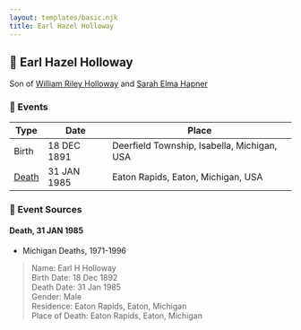 ```yaml
---
layout: templates/basic.njk
title: Earl Hazel Holloway
---
```

## 🔵 Earl Hazel Holloway

Son of [William Riley Holloway](/people/9/90949012) and [Sarah Elma Hapner](/people/2/20173654)

### 📆 Events

Type | Date | Place
------ | ------ | ------
Birth | 18 DEC 1891 | Deerfield Township, Isabella, Michigan, USA
[Death](#event-1) | 31 JAN 1985 | Eaton Rapids, Eaton, Michigan, USA

### 📰 Event Sources

#### <a id="event-1"></a> Death, 31 JAN 1985
* Michigan Deaths, 1971-1996
>   
  > Name: Earl H Holloway  
  > Birth Date: 18 Dec 1892  
  > Death Date: 31 Jan 1985  
  > Gender: Male  
  > Residence: Eaton Rapids, Eaton, Michigan  
  > Place of Death: Eaton Rapids, Eaton, Michigan